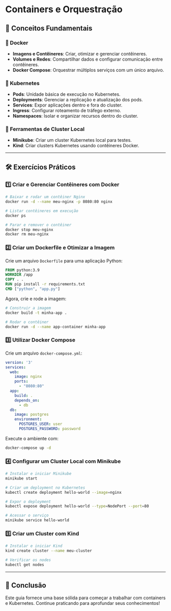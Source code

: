 # Containers e Orquestração

## 📌 Conceitos Fundamentais

### 🔹 Docker
- **Imagens e Contêineres**: Criar, otimizar e gerenciar contêineres.
- **Volumes e Redes**: Compartilhar dados e configurar comunicação entre contêineres.
- **Docker Compose**: Orquestrar múltiplos serviços com um único arquivo.

### 🔹 Kubernetes
- **Pods**: Unidade básica de execução no Kubernetes.
- **Deployments**: Gerenciar a replicação e atualização dos pods.
- **Services**: Expor aplicações dentro e fora do cluster.
- **Ingress**: Configurar roteamento de tráfego externo.
- **Namespaces**: Isolar e organizar recursos dentro do cluster.

### 🔹 Ferramentas de Cluster Local
- **Minikube**: Criar um cluster Kubernetes local para testes.
- **Kind**: Criar clusters Kubernetes usando contêineres Docker.

---
## 🛠️ Exercícios Práticos

### 1️⃣ Criar e Gerenciar Contêineres com Docker
```sh
# Baixar e rodar um contêiner Nginx
docker run -d --name meu-nginx -p 8080:80 nginx

# Listar contêineres em execução
docker ps

# Parar e remover o contêiner
docker stop meu-nginx
docker rm meu-nginx
```

### 2️⃣ Criar um Dockerfile e Otimizar a Imagem
Crie um arquivo `Dockerfile` para uma aplicação Python:
```dockerfile
FROM python:3.9
WORKDIR /app
COPY . .
RUN pip install -r requirements.txt
CMD ["python", "app.py"]
```

Agora, crie e rode a imagem:
```sh
# Construir a imagem
docker build -t minha-app .

# Rodar o contêiner
docker run -d --name app-container minha-app
```

### 3️⃣ Utilizar Docker Compose
Crie um arquivo `docker-compose.yml`:
```yaml
version: '3'
services:
  web:
    image: nginx
    ports:
      - "8080:80"
  app:
    build: .
    depends_on:
      - db
  db:
    image: postgres
    environment:
      POSTGRES_USER: user
      POSTGRES_PASSWORD: password
```
Execute o ambiente com:
```sh
docker-compose up -d
```

### 4️⃣ Configurar um Cluster Local com Minikube
```sh
# Instalar e iniciar Minikube
minikube start

# Criar um deployment no Kubernetes
kubectl create deployment hello-world --image=nginx

# Expor o deployment
kubectl expose deployment hello-world --type=NodePort --port=80

# Acessar o serviço
minikube service hello-world
```

### 5️⃣ Criar um Cluster com Kind
```sh
# Instalar e iniciar Kind
kind create cluster --name meu-cluster

# Verificar os nodes
kubectl get nodes
```

---
## 🚀 Conclusão
Este guia fornece uma base sólida para começar a trabalhar com containers e Kubernetes. Continue praticando para aprofundar seus conhecimentos!

